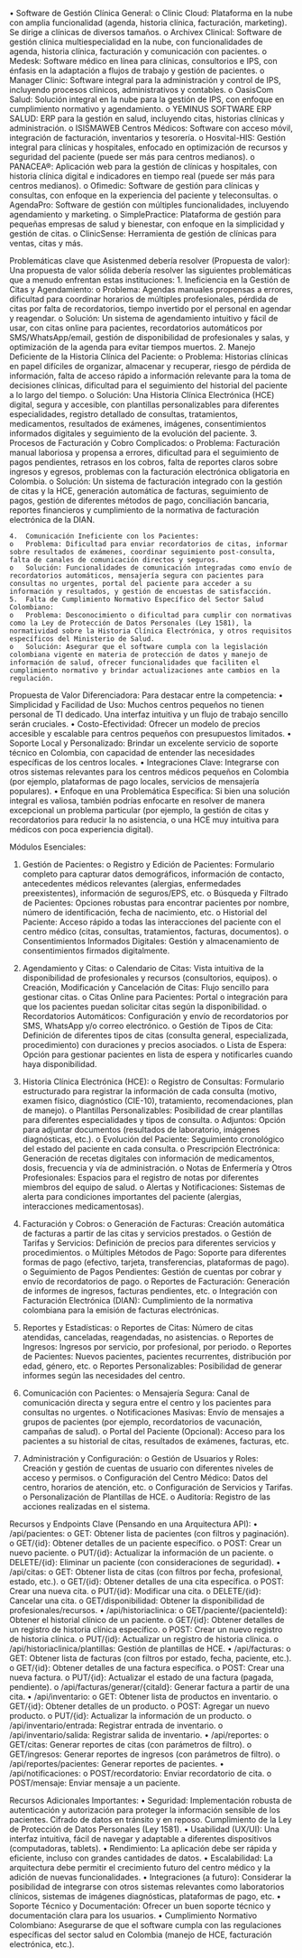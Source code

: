 • Software de Gestión Clínica General:
o Clinic Cloud: Plataforma en la nube con amplia funcionalidad (agenda, historia clínica, facturación, marketing). Se dirige a clínicas de diversos tamaños.
o Archivex Clinical: Software de gestión clínica multiespecialidad en la nube, con funcionalidades de agenda, historia clínica, facturación y comunicación con pacientes.
o Medesk: Software médico en línea para clínicas, consultorios e IPS, con énfasis en la adaptación a flujos de trabajo y gestión de pacientes.
o Manager Clinic: Software integral para la administración y control de IPS, incluyendo procesos clínicos, administrativos y contables.
o OasisCom Salud: Solución integral en la nube para la gestión de IPS, con enfoque en cumplimiento normativo y agendamiento.
o YEMINUS SOFTWARE ERP SALUD: ERP para la gestión en salud, incluyendo citas, historias clínicas y administración.
o ISISMAWEB Centros Médicos: Software con acceso móvil, integración de facturación, inventarios y tesorería.
o Hosvital-HIS: Gestión integral para clínicas y hospitales, enfocado en optimización de recursos y seguridad del paciente (puede ser más para centros medianos).
o PANACEA®: Aplicación web para la gestión de clínicas y hospitales, con historia clínica digital e indicadores en tiempo real (puede ser más para centros medianos).
o Ofimedic: Software de gestión para clínicas y consultas, con enfoque en la experiencia del paciente y teleconsultas.
o AgendaPro: Software de gestión con múltiples funcionalidades, incluyendo agendamiento y marketing.
o SimplePractice: Plataforma de gestión para pequeñas empresas de salud y bienestar, con enfoque en la simplicidad y gestión de citas.
o ClinicSense: Herramienta de gestión de clínicas para ventas, citas y más.

Problemáticas clave que Asistenmed debería resolver (Propuesta de valor):
Una propuesta de valor sólida debería resolver las siguientes problemáticas que a menudo enfrentan estas instituciones: 1. Ineficiencia en la Gestión de Citas y Agendamiento:
o Problema: Agendas manuales propensas a errores, dificultad para coordinar horarios de múltiples profesionales, pérdida de citas por falta de recordatorios, tiempo invertido por el personal en agendar y reagendar.
o Solución: Un sistema de agendamiento intuitivo y fácil de usar, con citas online para pacientes, recordatorios automáticos por SMS/WhatsApp/email, gestión de disponibilidad de profesionales y salas, y optimización de la agenda para evitar tiempos muertos. 2. Manejo Deficiente de la Historia Clínica del Paciente:
o Problema: Historias clínicas en papel difíciles de organizar, almacenar y recuperar, riesgo de pérdida de información, falta de acceso rápido a información relevante para la toma de decisiones clínicas, dificultad para el seguimiento del historial del paciente a lo largo del tiempo.
o Solución: Una Historia Clínica Electrónica (HCE) digital, segura y accesible, con plantillas personalizables para diferentes especialidades, registro detallado de consultas, tratamientos, medicamentos, resultados de exámenes, imágenes, consentimientos informados digitales y seguimiento de la evolución del paciente. 3. Procesos de Facturación y Cobro Complicados:
o Problema: Facturación manual laboriosa y propensa a errores, dificultad para el seguimiento de pagos pendientes, retrasos en los cobros, falta de reportes claros sobre ingresos y egresos, problemas con la facturación electrónica obligatoria en Colombia.
o Solución: Un sistema de facturación integrado con la gestión de citas y la HCE, generación automática de facturas, seguimiento de pagos, gestión de diferentes métodos de pago, conciliación bancaria, reportes financieros y cumplimiento de la normativa de facturación electrónica de la DIAN.

    4.	Comunicación Ineficiente con los Pacientes:
    o	Problema: Dificultad para enviar recordatorios de citas, informar sobre resultados de exámenes, coordinar seguimiento post-consulta, falta de canales de comunicación directos y seguros.
    o	Solución: Funcionalidades de comunicación integradas como envío de recordatorios automáticos, mensajería segura con pacientes para consultas no urgentes, portal del paciente para acceder a su información y resultados, y gestión de encuestas de satisfacción.
    5.	Falta de Cumplimiento Normativo Específico del Sector Salud Colombiano:
    o	Problema: Desconocimiento o dificultad para cumplir con normativas como la Ley de Protección de Datos Personales (Ley 1581), la normatividad sobre la Historia Clínica Electrónica, y otros requisitos específicos del Ministerio de Salud.
    o	Solución: Asegurar que el software cumpla con la legislación colombiana vigente en materia de protección de datos y manejo de información de salud, ofrecer funcionalidades que faciliten el cumplimiento normativo y brindar actualizaciones ante cambios en la regulación.

Propuesta de Valor Diferenciadora:
Para destacar entre la competencia:
• Simplicidad y Facilidad de Uso: Muchos centros pequeños no tienen personal de TI dedicado. Una interfaz intuitiva y un flujo de trabajo sencillo serán cruciales.
• Costo-Efectividad: Ofrecer un modelo de precios accesible y escalable para centros pequeños con presupuestos limitados.
• Soporte Local y Personalizado: Brindar un excelente servicio de soporte técnico en Colombia, con capacidad de entender las necesidades específicas de los centros locales.
• Integraciones Clave: Integrarse con otros sistemas relevantes para los centros médicos pequeños en Colombia (por ejemplo, plataformas de pago locales, servicios de mensajería populares).
• Enfoque en una Problemática Específica: Si bien una solución integral es valiosa, también podrías enfocarte en resolver de manera excepcional un problema particular (por ejemplo, la gestión de citas y recordatorios para reducir la no asistencia, o una HCE muy intuitiva para médicos con poca experiencia digital).

Módulos Esenciales:

1. Gestión de Pacientes:
   o Registro y Edición de Pacientes: Formulario completo para capturar datos demográficos, información de contacto, antecedentes médicos relevantes (alergias, enfermedades preexistentes), información de seguros/EPS, etc.
   o Búsqueda y Filtrado de Pacientes: Opciones robustas para encontrar pacientes por nombre, número de identificación, fecha de nacimiento, etc.
   o Historial del Paciente: Acceso rápido a todas las interacciones del paciente con el centro médico (citas, consultas, tratamientos, facturas, documentos).
   o Consentimientos Informados Digitales: Gestión y almacenamiento de consentimientos firmados digitalmente.
2. Agendamiento y Citas:
   o Calendario de Citas: Vista intuitiva de la disponibilidad de profesionales y recursos (consultorios, equipos).
   o Creación, Modificación y Cancelación de Citas: Flujo sencillo para gestionar citas.
   o Citas Online para Pacientes: Portal o integración para que los pacientes puedan solicitar citas según la disponibilidad.
   o Recordatorios Automáticos: Configuración y envío de recordatorios por SMS, WhatsApp y/o correo electrónico.
   o Gestión de Tipos de Cita: Definición de diferentes tipos de citas (consulta general, especializada, procedimiento) con duraciones y precios asociados.
   o Lista de Espera: Opción para gestionar pacientes en lista de espera y notificarles cuando haya disponibilidad.

3. Historia Clínica Electrónica (HCE):
   o Registro de Consultas: Formulario estructurado para registrar la información de cada consulta (motivo, examen físico, diagnóstico (CIE-10), tratamiento, recomendaciones, plan de manejo).
   o Plantillas Personalizables: Posibilidad de crear plantillas para diferentes especialidades y tipos de consulta.
   o Adjuntos: Opción para adjuntar documentos (resultados de laboratorio, imágenes diagnósticas, etc.).
   o Evolución del Paciente: Seguimiento cronológico del estado del paciente en cada consulta.
   o Prescripción Electrónica: Generación de recetas digitales con información de medicamentos, dosis, frecuencia y vía de administración.
   o Notas de Enfermería y Otros Profesionales: Espacios para el registro de notas por diferentes miembros del equipo de salud.
   o Alertas y Notificaciones: Sistemas de alerta para condiciones importantes del paciente (alergias, interacciones medicamentosas).
4. Facturación y Cobros:
   o Generación de Facturas: Creación automática de facturas a partir de las citas y servicios prestados.
   o Gestión de Tarifas y Servicios: Definición de precios para diferentes servicios y procedimientos.
   o Múltiples Métodos de Pago: Soporte para diferentes formas de pago (efectivo, tarjeta, transferencias, plataformas de pago).
   o Seguimiento de Pagos Pendientes: Gestión de cuentas por cobrar y envío de recordatorios de pago.
   o Reportes de Facturación: Generación de informes de ingresos, facturas pendientes, etc.
   o Integración con Facturación Electrónica (DIAN): Cumplimiento de la normativa colombiana para la emisión de facturas electrónicas.

5. Reportes y Estadísticas:
   o Reportes de Citas: Número de citas atendidas, canceladas, reagendadas, no asistencias.
   o Reportes de Ingresos: Ingresos por servicio, por profesional, por periodo.
   o Reportes de Pacientes: Nuevos pacientes, pacientes recurrentes, distribución por edad, género, etc.
   o Reportes Personalizables: Posibilidad de generar informes según las necesidades del centro.
6. Comunicación con Pacientes:
   o Mensajería Segura: Canal de comunicación directa y segura entre el centro y los pacientes para consultas no urgentes.
   o Notificaciones Masivas: Envío de mensajes a grupos de pacientes (por ejemplo, recordatorios de vacunación, campañas de salud).
   o Portal del Paciente (Opcional): Acceso para los pacientes a su historial de citas, resultados de exámenes, facturas, etc.
7. Administración y Configuración:
   o Gestión de Usuarios y Roles: Creación y gestión de cuentas de usuario con diferentes niveles de acceso y permisos.
   o Configuración del Centro Médico: Datos del centro, horarios de atención, etc.
   o Configuración de Servicios y Tarifas.
   o Personalización de Plantillas de HCE.
   o Auditoría: Registro de las acciones realizadas en el sistema.

Recursos y Endpoints Clave (Pensando en una Arquitectura API):
• /api/pacientes:
o GET: Obtener lista de pacientes (con filtros y paginación).
o GET/{id}: Obtener detalles de un paciente específico.
o POST: Crear un nuevo paciente.
o PUT/{id}: Actualizar la información de un paciente.
o DELETE/{id}: Eliminar un paciente (con consideraciones de seguridad).
• /api/citas:
o GET: Obtener lista de citas (con filtros por fecha, profesional, estado, etc.).
o GET/{id}: Obtener detalles de una cita específica.
o POST: Crear una nueva cita.
o PUT/{id}: Modificar una cita.
o DELETE/{id}: Cancelar una cita.
o GET/disponibilidad: Obtener la disponibilidad de profesionales/recursos.
• /api/historiaclinica:
o GET/paciente/{pacienteId}: Obtener el historial clínico de un paciente.
o GET/{id}: Obtener detalles de un registro de historia clínica específico.
o POST: Crear un nuevo registro de historia clínica.
o PUT/{id}: Actualizar un registro de historia clínica.
o /api/historiaclinica/plantillas: Gestión de plantillas de HCE.
• /api/facturas:
o GET: Obtener lista de facturas (con filtros por estado, fecha, paciente, etc.).
o GET/{id}: Obtener detalles de una factura específica.
o POST: Crear una nueva factura.
o PUT/{id}: Actualizar el estado de una factura (pagada, pendiente).
o /api/facturas/generar/{citaId}: Generar factura a partir de una cita.
• /api/inventario:
o GET: Obtener lista de productos en inventario.
o GET/{id}: Obtener detalles de un producto.
o POST: Agregar un nuevo producto.
o PUT/{id}: Actualizar la información de un producto.
o /api/inventario/entrada: Registrar entrada de inventario.
o /api/inventario/salida: Registrar salida de inventario.
• /api/reportes:
o GET/citas: Generar reportes de citas (con parámetros de filtro).
o GET/ingresos: Generar reportes de ingresos (con parámetros de filtro).
o /api/reportes/pacientes: Generar reportes de pacientes.
• /api/notificaciones:
o POST/recordatorio: Enviar recordatorio de cita.
o POST/mensaje: Enviar mensaje a un paciente.

Recursos Adicionales Importantes:
• Seguridad: Implementación robusta de autenticación y autorización para proteger la información sensible de los pacientes. Cifrado de datos en tránsito y en reposo. Cumplimiento de la Ley de Protección de Datos Personales (Ley 1581).
• Usabilidad (UX/UI): Una interfaz intuitiva, fácil de navegar y adaptable a diferentes dispositivos (computadoras, tablets).
• Rendimiento: La aplicación debe ser rápida y eficiente, incluso con grandes cantidades de datos.
• Escalabilidad: La arquitectura debe permitir el crecimiento futuro del centro médico y la adición de nuevas funcionalidades.
• Integraciones (a futuro): Considerar la posibilidad de integrarse con otros sistemas relevantes como laboratorios clínicos, sistemas de imágenes diagnósticas, plataformas de pago, etc.
• Soporte Técnico y Documentación: Ofrecer un buen soporte técnico y documentación clara para los usuarios.
• Cumplimiento Normativo Colombiano: Asegurarse de que el software cumpla con las regulaciones específicas del sector salud en Colombia (manejo de HCE, facturación electrónica, etc.).
